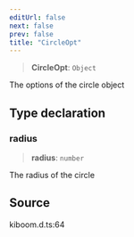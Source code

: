```yaml
---
editUrl: false
next: false
prev: false
title: "CircleOpt"
---
```


> **CircleOpt**: `Object`

The options of the circle object

## Type declaration

### radius

> **radius**: `number`

The radius of the circle

## Source

kiboom.d.ts:64
